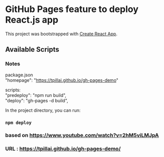 #  GitHub Pages feature to deploy  React.js app

This project was bootstrapped with [Create React App](https://github.com/facebook/create-react-app).

## Available Scripts

### Notes 
package.json <br/>
  "homepage": "https://tpillai.github.io/gh-pages-demo" 

scripts: <br/>
"predeploy": "npm run build", <br/>
"deploy": "gh-pages -d build",<br/>

In the project directory, you can run:

### `npm deploy`

### based on https://www.youtube.com/watch?v=2hM5viLMJpA

### URL : https://tpillai.github.io/gh-pages-demo/
